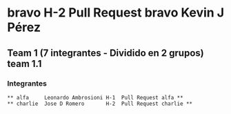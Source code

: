 # bravo 	H-2 Pull Request bravo		Kevin J Pérez

## Team 1  (7 integrantes - Dividido en 2 grupos) team 1.1

### Integrantes

	** alfa		Leonardo Ambrosioni	H-1  Pull Request alfa **
	** charlie	Jose D Romero		H-2  Pull Request charlie **
